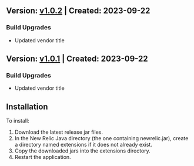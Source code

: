 ## Version: [v1.0.2](https://github.com/newrelic-experimental/newrelic-java-spring-integration/releases/tag/v1.0.2) | Created: 2023-09-22
### Build Upgrades
- Updated vendor title


## Version: [v1.0.1](https://github.com/newrelic-experimental/newrelic-java-spring-integration/releases/tag/v1.0.1) | Created: 2023-09-22
### Build Upgrades
- Updated vendor title


## Installation

To install:

1. Download the latest release jar files.
2. In the New Relic Java directory (the one containing newrelic.jar), create a directory named extensions if it does not already exist.
3. Copy the downloaded jars into the extensions directory.
4. Restart the application.   

